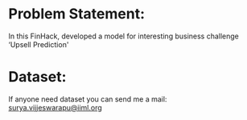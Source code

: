 # Problem Statement:

In this FinHack, developed a model for interesting business challenge ‘Upsell Prediction'

# Dataset:

If anyone need dataset you can send me a mail: surya.vijjeswarapu@iiml.org
